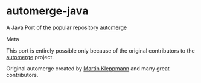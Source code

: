 # automerge-java

A Java Port of the popular repository [automerge](https://github.com/automerge/automerge)


Meta

This port is entirely possible only because of the original contributors to the [automerge](https://github.com/automerge/automerge) project.

Original automerge created by [Martin Kleppmann](https://martin.kleppmann.com/) and many great contributors.
